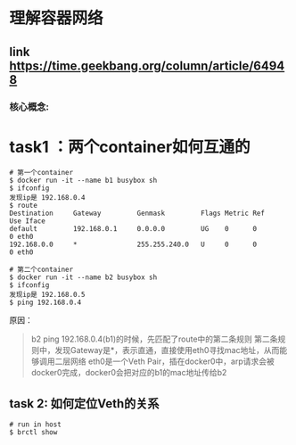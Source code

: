 # 理解容器网络

## link https://time.geekbang.org/column/article/64948

### 核心概念:

# task1 ：两个container如何互通的

```
# 第一个container
$ docker run -it --name b1 busybox sh
$ ifconfig
发现ip是 192.168.0.4
$ route
Destination     Gateway         Genmask         Flags Metric Ref    Use Iface
default         192.168.0.1     0.0.0.0         UG    0      0        0 eth0
192.168.0.0     *               255.255.240.0   U     0      0        0 eth0

# 第二个container
$ docker run -it --name b2 busybox sh
$ ifconfig
发现ip是 192.168.0.5
$ ping 192.168.0.4

```
原因：
> b2 ping 192.168.0.4(b1)的时候，先匹配了route中的第二条规则
> 第二条规则中，发现Gateway是*，表示直通，直接使用eth0寻找mac地址，从而能够调用二层网络
> eth0是一个Veth Pair，插在docker0中，arp请求会被docker0完成，docker0会把对应的b1的mac地址传给b2


## task 2: 如何定位Veth的关系

```
# run in host
$ brctl show
```